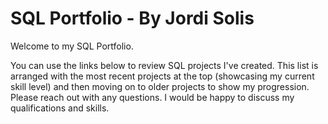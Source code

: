 # SQL Portfolio - By Jordi Solis

Welcome to my SQL Portfolio.

You can use the links below to review SQL projects I've created. This list is arranged with the most recent projects at the top (showcasing my current skill level) and then moving on to older projects to show my progression. Please reach out with any questions. I would be happy to discuss my qualifications and skills.



